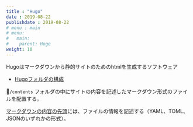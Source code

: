 ```yaml
---
title : "Hugo"
date : 2019-08-22
publishdate : 2019-08-22
# menu : main
# menu:
#   main:
#    parent: Hoge
weight: 10
---
```



Hugoはマークダウンから静的サイトのためのhtmlを生成するソフトウェア

- [Hugoフォルダの構成](https://hugo.nakaken88.com/master/directory-structure/)

`/contents` フォルダの中にサイトの内容を記述したマークダウン形式のファイルを配置する。

[マークダウンの内容の先頭](https://gohugo.io/content-management/front-matter/)には、ファイルの情報を記述する（YAML、TOML、JSONのいずれかの形式）。